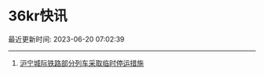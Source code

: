 # 36kr快讯

最近更新时间: 2023-06-20 07:02:39

--- 
1. [沪宁城际铁路部分列车采取临时停运措施](https://www.36kr.com/newsflashes/2309220327616005) 
